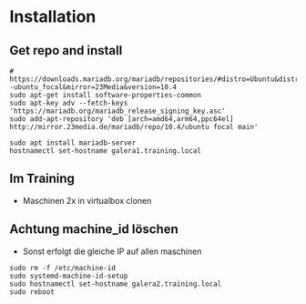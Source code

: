 # Installation 

## Get repo and install 

```
# https://downloads.mariadb.org/mariadb/repositories/#distro=Ubuntu&distro_release=focal--ubuntu_focal&mirror=23Media&version=10.4
sudo apt-get install software-properties-common
sudo apt-key adv --fetch-keys 'https://mariadb.org/mariadb_release_signing_key.asc'
sudo add-apt-repository 'deb [arch=amd64,arm64,ppc64el] http://mirror.23media.de/mariadb/repo/10.4/ubuntu focal main'

sudo apt install mariadb-server 
hostnamectl set-hostname galera1.training.local 
```

## Im  Training 

  * Maschinen 2x in virtualbox clonen 

## Achtung machine_id löschen 

  * Sonst erfolgt die gleiche IP auf allen maschinen 

```
sudo rm -f /etc/machine-id 
sudo systemd-machine-id-setup
sudo hostnamectl set-hostname galera2.training.local
sudo reboot 
```

  
